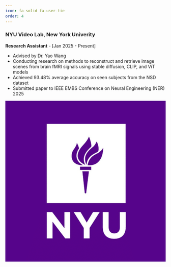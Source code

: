 ```yaml
---
icon: fa-solid fa-user-tie
order: 4
---
```


<div class="project-card">
  <div class="project-card-content">
    <h3>NYU Video Lab, New York Univerity</h3>
    <p><strong>Research Assistant</strong> - [Jan 2025 - Present]</p>
    <ul>
      <li>Advised by Dr. Yao Wang</li>
      <li>Conducting research on methods to reconstruct and retrieve image scenes from brain fMRI signals using stable diffusion, CLIP, and ViT models</li>
      <li>Achieved 93.48% average accuracy on seen subjects from the NSD dataset</li>
      <li>Submitted paper to IEEE EMBS Conference on Neural Engineering (NER) 2025</li>
    </ul>
  </div>
  <img src="assets/experience/nyu.png" alt="NYU" class="project-card-img" />
</div>
